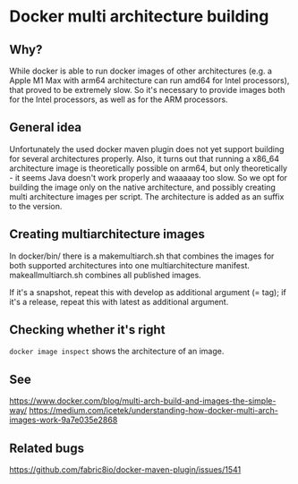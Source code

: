 # Docker multi architecture building

## Why?

While docker is able to run docker images of other architectures (e.g. a 
Apple M1 Max with arm64 architecture can run amd64 for Intel processors),
that proved to be extremely slow. So it's necessary to provide images 
both for the Intel processors, as well as for the ARM processors.

## General idea

Unfortunately the used docker maven plugin does not yet support building
for several architectures properly. Also, it turns out that running
a x86_64 architecture image is theoretically possible on arm64, but only
theoretically - it seems Java doesn't work properly and waaaaay too slow.
So we opt for building the image only on the native architecture,
and possibly creating multi architecture images per script. The architecture
is added as an suffix to the version.

## Creating multiarchitecture images

In docker/bin/ there is a makemultiarch.sh that combines the images
for both supported architectures into one multiarchitecture manifest.
makeallmultiarch.sh combines all published images.

If it's a snapshot, repeat this with develop as additional argument (= tag);
if it's a release, repeat this with latest as additional argument.

## Checking whether it's right

`docker image inspect` shows the architecture of an image.

## See
https://www.docker.com/blog/multi-arch-build-and-images-the-simple-way/
https://medium.com/icetek/understanding-how-docker-multi-arch-images-work-9a7e035e2868

## Related bugs
https://github.com/fabric8io/docker-maven-plugin/issues/1541
